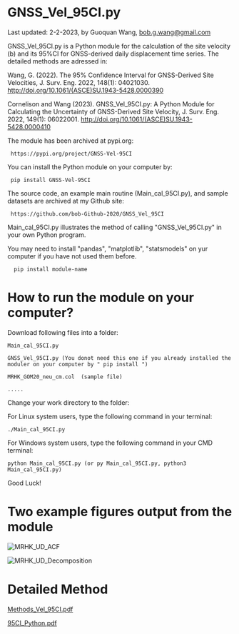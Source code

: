 # GNSS_Vel_95CI.py

Last updated: 2-2-2023, by Guoquan Wang, bob.g.wang@gmail.com

GNSS_Vel_95CI.py is a Python module for the calculation of the site velocity (b) and its 95%CI for GNSS-derived daily displacement time series.
The detailed methods are adressed in:

Wang, G. (2022). The 95% Confidence Interval for GNSS-Derived Site Velocities, J. Surv. Eng. 2022, 148(1): 04021030. 
http://doi.org/10.1061/(ASCE)SU.1943-5428.0000390

Cornelison and Wang (2023). GNSS_Vel_95CI.py: A Python Module for Calculating the Uncertainty of GNSS-Derived Site Velocity, J. Surv. Eng. 2022, 149(1): 06022001. http://doi.org/10.1061/(ASCE)SU.1943-5428.0000410

The module has been archived at pypi.org: 

     https://pypi.org/project/GNSS-Vel-95CI
     
You can install the Python module on your computer by:
  
     pip install GNSS-Vel-95CI

The source code, an example main routine (Main_cal_95CI.py), and sample datasets are archived at my Github site: 

     https://github.com/bob-Github-2020/GNSS_Vel_95CI
 
Main_cal_95CI.py illustrates the method of calling "GNSS_Vel_95CI.py" in your own Python program.

You may need to install "pandas", "matplotlib", "statsmodels" on yur computer if you have not used them before.

      pip install module-name


# How to run the module on your computer? 

Download following files into a folder:

    Main_cal_95CI.py

    GNSS_Vel_95CI.py (You donot need this one if you already installed the moduler on your computer by " pip install ")

    MRHK_GOM20_neu_cm.col  (sample file)

    .....

Change your work directory to the folder:

For Linux system users, type the following command in your terminal:

    ./Main_cal_95CI.py

For Windows system users, type the following command in your CMD terminal:

    python Main_cal_95CI.py (or py Main_cal_95CI.py, python3 Main_cal_95CI.py)


Good Luck!


# Two example figures output from the module

![MRHK_UD_ACF](https://user-images.githubusercontent.com/65426380/167514723-83626229-3c40-4256-8bbc-f22d2082bd98.png)

![MRHK_UD_Decomposition](https://user-images.githubusercontent.com/65426380/181590972-d1e231c7-b95f-499a-836f-0e9c0dee0903.png)


# Detailed Method

[Methods_Vel_95CI.pdf](https://github.com/bob-Github-2020/GNSS_Vel_95CI/files/7664316/Methods_Vel_95CI.pdf)

[95CI_Python.pdf](https://github.com/bob-Github-2020/GNSS_Vel_95CI/files/9590450/95CI_Python.pdf)
